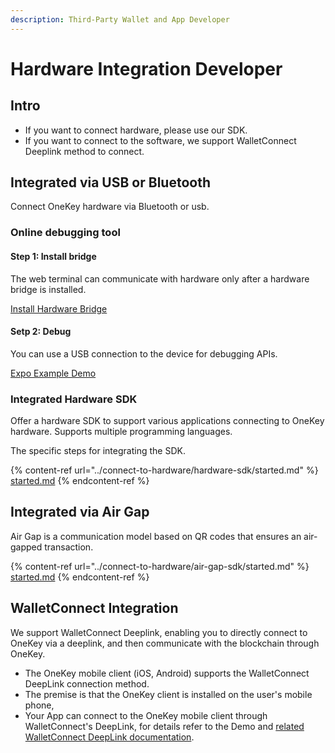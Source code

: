 ```yaml
---
description: Third-Party Wallet and App Developer
---
```


# Hardware Integration Developer

## Intro

* If you want to connect hardware, please use our SDK.
* If you want to connect to the software, we support WalletConnect Deeplink method to connect.



## Integrated via USB or Bluetooth

Connect OneKey hardware via Bluetooth or usb.

### Online debugging tool

#### Step 1: Install bridge

The web terminal can communicate with hardware only after a hardware bridge is installed.

[Install Hardware Bridge](https://onekey.so/download?client=bridge)

#### Setp 2: Debug

You can use a USB connection to the device for debugging APIs.

[Expo Example Demo](https://github.com/OneKeyHQ/hardware-js-sdk/tree/onekey/packages/connect-examples)



### Integrated Hardware SDK

Offer a hardware SDK to support various applications connecting to OneKey hardware. Supports multiple programming languages.

The specific steps for integrating the SDK.

{% content-ref url="../connect-to-hardware/hardware-sdk/started.md" %}
[started.md](../connect-to-hardware/hardware-sdk/started.md)
{% endcontent-ref %}



## Integrated via Air Gap

Air Gap is a communication model based on QR codes that ensures an air-gapped transaction.&#x20;

{% content-ref url="../connect-to-hardware/air-gap-sdk/started.md" %}
[started.md](../connect-to-hardware/air-gap-sdk/started.md)
{% endcontent-ref %}



## WalletConnect Integration

We support WalletConnect Deeplink, enabling you to directly connect to OneKey via a deeplink, and then communicate with the blockchain through OneKey.

* The OneKey mobile client (iOS, Android) supports the WalletConnect DeepLink connection method.
* The premise is that the OneKey client is installed on the user's mobile phone,
* Your App can connect to the OneKey mobile client through WalletConnect's DeepLink, for details refer to the Demo and [related WalletConnect DeepLink documentation](https://docs.walletconnect.com/web3wallet/mobileLinking).
